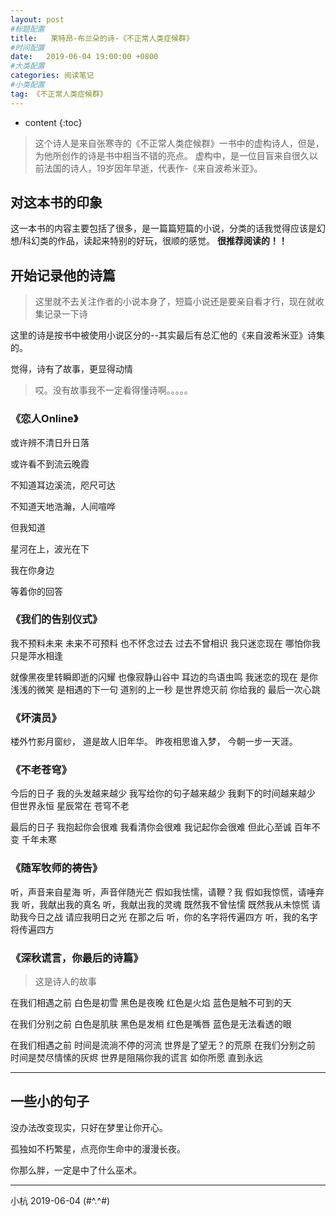```yaml
---
layout: post
#标题配置
title:   莱特昂-布兰朵的诗-《不正常人类症候群》
#时间配置
date:   2019-06-04 19:00:00 +0800
#大类配置
categories: 阅读笔记
#小类配置
tag: 《不正常人类症候群》
---
```


* content
{:toc}



> 这个诗人是来自张寒寺的《不正常人类症候群》一书中的虚构诗人，但是，为他所创作的诗是书中相当不错的亮点。 
> 虚构中，是一位目盲来自很久以前法国的诗人，19岁因年早逝，代表作-《来自波希米亚》。

## 对这本书的印象

这一本书的内容主要包括了很多，是一篇篇短篇的小说，分类的话我觉得应该是幻想/科幻类的作品，读起来特别的好玩，很顺的感觉。 
**很推荐阅读的！！**

## 开始记录他的诗篇

> 这里就不去关注作者的小说本身了，短篇小说还是要亲自看才行，现在就收集记录一下诗

这里的诗是按书中被使用小说区分的--其实最后有总汇他的《来自波希米亚》诗集的。

觉得，诗有了故事，更显得动情

> 哎。没有故事我不一定看得懂诗啊。。。。。

### 《恋人Online》

或许辨不清日升日落 

或许看不到流云晚霞 

不知道耳边溪流，咫尺可达 

不知道天地浩瀚，人间喧哗

但我知道 

星河在上，波光在下 

我在你身边 

等着你的回答

### 《我们的告别仪式》

我不预料未来 
未来不可预料 
也不怀念过去 
过去不曾相识 
我只迷恋现在 
哪怕你我只是萍水相逢

就像黑夜里转瞬即逝的闪耀 
也像寂静山谷中 
耳边的鸟语虫鸣 
我迷恋的现在 
是你浅浅的微笑 
是相遇的下一句 
道别的上一秒 
是世界熄灭前 
你给我的 
最后一次心跳

### 《坏演员》

楼外竹影月窗纱， 
道是故人旧年华。 
昨夜相思谁入梦， 
今朝一步一天涯。

### 《不老苍穹》

今后的日子 
我的头发越来越少 
我写给你的句子越来越少 
我剩下的时间越来越少 
但世界永恒 
星辰常在 
苍穹不老

最后的日子 
我抱起你会很难 
我看清你会很难 
我记起你会很难 
但此心至诚 
百年不变 
千年未寒

### 《随军牧师的祷告》

听，声音来自星海 
听，声音伴随光芒 
假如我怯懦，请鞭？我 
假如我惊慌，请唾弃我 
听，我献出我的真名 
听，我献出我的灵魂 
既然我不曾怯懦 
既然我从未惊慌 
请助我今日之战 
请应我明日之光 
在那之后 
听，你的名字将传遍四方 
听，我的名字将传遍四方

### 《深秋谎言，你最后的诗篇》

> 这是诗人的故事

在我们相遇之前 
白色是初雪 
黑色是夜晚 
红色是火焰 
蓝色是触不可到的天

在我们分别之前 
白色是肌肤 
黑色是发梢 
红色是嘴唇 
蓝色是无法看透的眼

在我们相遇之前 
时间是流淌不停的河流 
世界是了望无？的荒原 
在我们分别之前 
时间是焚尽情愫的灰烬 
世界是阻隔你我的谎言 
如你所愿 
直到永远

------

## 一些小的句子

没办法改变现实，只好在梦里让你开心。

孤独如不朽繁星，点亮你生命中的漫漫长夜。

你那么胖，一定是中了什么巫术。

------

小杭 2019-06-04 
(#^.^#)
